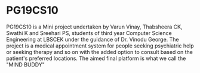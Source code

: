 # PG19CS10

PG19CS10 is a Mini project undertaken by Varun Vinay, Thabsheera CK, Swathi K and Sreehari PS, students of third year Computer Science Engineering at LBSCEK under the guidance of Dr. Vinodu George. The project is a medical appointment system for people seeking psychiatric help or seeking therapy and so on with the added option to consult based on the patient's preferred locations. The aimed final platform is what we call the "MIND BUDDY"
